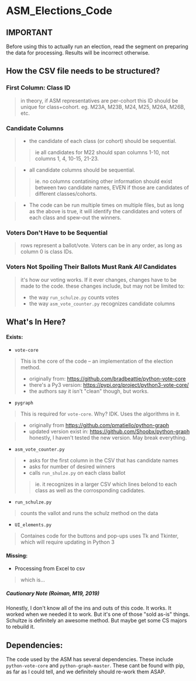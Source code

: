 # ASM_Elections_Code

## IMPORTANT
Before using this to actually run an election, read the segment on preparing the data for processing. Results will be incorrect otherwise.

## How the CSV file needs to be structured?
### First Column: Class ID
> in theory, if ASM representatives are per-cohort this ID should be unique for class+cohort. eg. M23A, M23B, M24, M25, M26A, M26B, etc.

### Candidate Columns
> - the candidate of each class (or cohort) should be sequential.
> > ie all candidates for M22 should span columns 1-10, not columns 1, 4, 10-15, 21-23.

> - all candidate columns should be sequential.
> > ie. no columns contatining other information should exist between two candidate names, EVEN if those are candidates of different classes/cohorts.

> - The code can be run multiple times on multiple files, but as long as the above is true, it will identify the candidates and voters of each class and spew-out the winners.

### Voters Don't Have to be Sequential
> rows represent a ballot/vote. Voters can be in any order, as long as column 0 is class IDs.

### Voters Not Spoiling Their Ballots Must Rank *All* Candidates
> it's how our voting works. If it ever changes, changes have to be made to the code.
> these changes include, but may not be limited to:
> - the way `run_schulze.py` counts votes
> - the way `asm_vote_counter.py` recognizes candidate columns



## What's In Here?
#### Exists:

- `vote-core`
> This is the core of the code – an implementation of the election method.
> - originally from: https://github.com/bradbeattie/python-vote-core
> - there's a Py3 version: https://pypi.org/project/python3-vote-core/
> - the authors say it isn't "clean" though, but works.


- `pygraph`
> This is required for `vote-core`. Why? IDK. Uses the algorithms in it.

> - originally from https://github.com/pmatiello/python-graph
> - updated version exist in: https://github.com/Shoobx/python-graph
> honestly, I haven't tested the new version. May break everything.

- `asm_vote_counter.py`
> - asks for the first column in the CSV that has candidate names
> - asks for number of desired winners
> - calls `run_shulze.py` on each class ballot
> > ie. it recognizes in a larger CSV which lines belond to each class
> >	as well as the corrosponding cadidates.

- `run_schulze.py`
> counts the vallot and runs the schulz method on the data

- `UI_elements.py`
> Containes code for the buttons and pop-ups
> uses Tk and Tkinter, which will require updating in Python 3

#### Missing:
- Processing from Excel to csv
> which is...

##### Cautionary Note (Roiman, M19, 2019)
Honestly, I don't know all of the ins and outs of this code. It works. It worked when we needed it to work. But it's one of those "sold as-is" things. Schultze is definitely an awesome method. But maybe get some CS majors to rebuild it.

## Dependencies:
The code used by the ASM has several dependencies. These include `python-vote-core` and `python-graph-master`. These cant be found with pip, as far as I could tell, and we definitely should re-work them ASAP.
